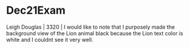 # Dec21Exam
Leigh Douglas | 3320 | I would like to note that I purposely made the background view of the Lion animal black because the Lion text color is white and I couldnt see it very well.
